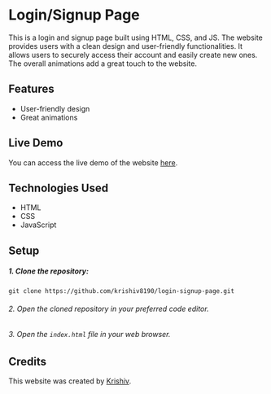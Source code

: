 
# Login/Signup Page

This is a login and signup page built using HTML, CSS, and JS. The website provides users with a clean design and user-friendly functionalities. It allows users to securely access their account and easily create new ones. The overall animations add a great touch to the website.
## Features
- User-friendly design
- Great animations
## Live Demo

You can access the live demo of the website [here](https://krishiv8190.github.io/login-signup-page/).
## Technologies Used
- HTML
- CSS
- JavaScript
## Setup

##### 1. Clone the repository:
```
git clone https://github.com/krishiv8190/login-signup-page.git

```

###### 2. Open the cloned repository in your preferred code editor.

###### 3. Open the `index.html` file in your web browser.

## Credits
This website was created by [Krishiv](https://github.com/krishiv8190/).
